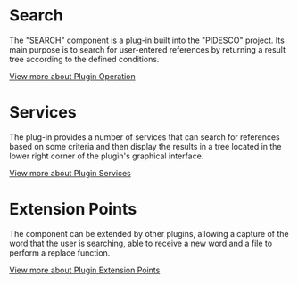 # Search
The "SEARCH" component is a plug-in built into the "PIDESCO" project. Its main purpose is to search for user-entered references by returning a result tree according to the defined conditions.

[View more about Plugin Operation](https://github.com/RodolfoFarinha/pa-iscde-88812/wiki/Plugin-Operantion)

# Services
The plug-in provides a number of services that can search for references based on some criteria and then display the results in a tree located in the lower right corner of the plugin's graphical interface.

[View more about Plugin Services](https://github.com/RodolfoFarinha/pa-iscde-88812/wiki/Plugin-Services)

# Extension Points
The component can be extended by other plugins, allowing a capture of the word that the user is searching, able to receive a new word and a file to perform a replace function.

[View more about Plugin Extension Points](https://github.com/RodolfoFarinha/pa-iscde-88812/wiki/Plugin-Extension-Points)
